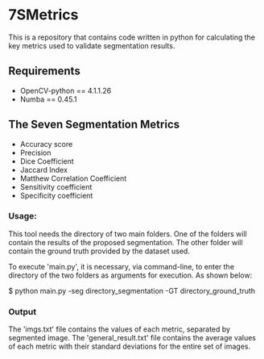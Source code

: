 # 7SMetrics

This is a repository that contains code written in python for calculating the key metrics used to validate segmentation results.

## Requirements
  * OpenCV-python == 4.1.1.26
  * Numba == 0.45.1
 
## The Seven Segmentation Metrics
 * Accuracy score
 * Precision
 * Dice Coefficient
 * Jaccard Index
 * Matthew Correlation Coefficient
 * Sensitivity coefficient
 * Specificity coefficient
 
 
 ### Usage:
 This tool needs the directory of two main folders. One of the folders will contain the results of the proposed segmentation. The other folder will contain the ground truth provided by the dataset used.
 

 To execute 'main.py', it is necessary, via command-line, to enter the directory of the two folders as arguments for execution. As shown below: 

$ python main.py -seg directory_segmentation -GT directory_ground_truth
 
 
 ### Output
 The 'imgs.txt' file contains the values ​​of each metric, separated by segmented image. The 'general_result.txt' file contains the average values ​​of each metric with their standard deviations for the entire set of images. 
 
